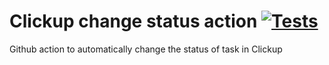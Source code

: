 # Clickup change status action [![Tests](https://github.com/Tjitse-E/clickup-change-status/actions/workflows/tests.yml/badge.svg)](https://github.com/Tjitse-E/clickup-change-status/actions/workflows/tests.yml)
Github action to automatically change the status of task in Clickup

